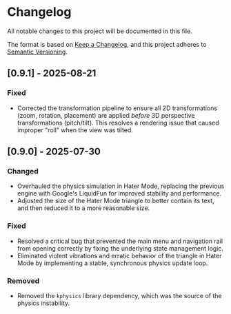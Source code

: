 # Changelog

All notable changes to this project will be documented in this file.

The format is based on [Keep a Changelog](https://keepachangelog.com/en/1.0.0/),
and this project adheres to [Semantic Versioning](https://semver.org/spec/v2.0.0.html).

## [0.9.1] - 2025-08-21

### Fixed

- Corrected the transformation pipeline to ensure all 2D transformations (zoom, rotation, placement) are applied *before* 3D perspective transformations (pitch/tilt). This resolves a rendering issue that caused improper "roll" when the view was tilted.

## [0.9.0] - 2025-07-30

### Changed

- Overhauled the physics simulation in Hater Mode, replacing the previous engine with Google's
  LiquidFun for improved stability and performance.
- Adjusted the size of the Hater Mode triangle to better contain its text, and then reduced it to a
  more reasonable size.

### Fixed

- Resolved a critical bug that prevented the main menu and navigation rail from opening correctly by
  fixing the underlying state management logic.
- Eliminated violent vibrations and erratic behavior of the triangle in Hater Mode by implementing a
  stable, synchronous physics update loop.

### Removed

- Removed the `kphysics` library dependency, which was the source of the physics instability.